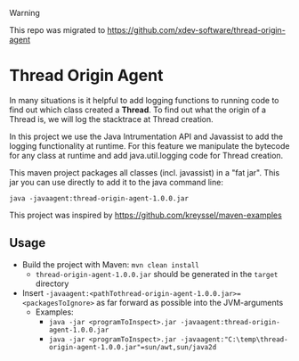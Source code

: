 > [!WARNING]
> This repo was migrated to https://github.com/xdev-software/thread-origin-agent

# Thread Origin Agent

In many situations is it helpful to add logging functions to running code to find out which class created a **Thread**. To find out what the origin of a Thread is, we will log the stacktrace at Thread creation.

In this project we use the Java Intrumentation API and Javassist to add the
logging functionality at runtime. For this feature we manipulate the bytecode
for any class at runtime and add java.util.logging code for Thread creation.

This maven project packages all classes (incl. javassist) in a "fat jar".
This jar you can use directly to add it to the java command line: 

	java -javaagent:thread-origin-agent-1.0.0.jar

This project was inspired by https://github.com/kreyssel/maven-examples

## Usage

* Build the project with Maven: ``mvn clean install``
  * ``thread-origin-agent-1.0.0.jar`` should be generated in the ``target`` directory
* Insert ``-javaagent:<pathTothread-origin-agent-1.0.0.jar>=<packagesToIgnore>`` as far forward as possible into the JVM-arguments
  * Examples:
    *  ``java -jar <programToInspect>.jar -javaagent:thread-origin-agent-1.0.0.jar``
    *  ``java -jar <programToInspect>.jar -javaagent:"C:\temp\thread-origin-agent-1.0.0.jar"=sun/awt,sun/java2d``
